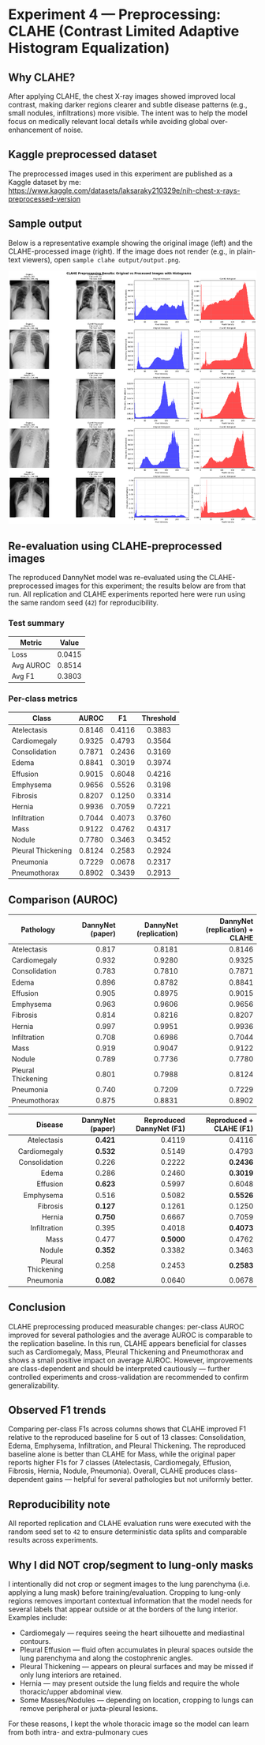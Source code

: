 # Experiment 4 — Preprocessing: CLAHE (Contrast Limited Adaptive Histogram Equalization)

Why CLAHE?
-----------
After applying CLAHE, the chest X-ray images showed improved local contrast, making darker regions clearer and subtle disease patterns (e.g., small nodules, infiltrations) more visible. The intent was to help the model focus on medically relevant local details while avoiding global over-enhancement of noise.

Kaggle preprocessed dataset
---------------------------
The preprocessed images used in this experiment are published as a Kaggle dataset by me: https://www.kaggle.com/datasets/laksaraky210329e/nih-chest-x-rays-preprocessed-version

Sample output
-------------
Below is a representative example showing the original image (left) and the CLAHE-processed image (right). If the image does not render (e.g., in plain-text viewers), open `sample clahe output/output.png`.

![Original (left) vs CLAHE (right)](sample%20clahe%20output/output.png)

Re-evaluation using CLAHE-preprocessed images
---------------------------------------------
The reproduced DannyNet model was re-evaluated using the CLAHE-preprocessed images for this experiment; the results below are from that run.
All replication and CLAHE experiments reported here were run using the same random seed (`42`) for reproducibility.

### Test summary

| Metric     | Value  |
|------------|:------:|
| Loss       | 0.0415 |
| Avg AUROC  | 0.8514 |
| Avg F1     | 0.3803 |

### Per-class metrics

| Class                 | AUROC  | F1      | Threshold |
|-----------------------|:------:|:-------:|:---------:|
| Atelectasis           | 0.8146 | 0.4116  | 0.3883    |
| Cardiomegaly          | 0.9325 | 0.4793  | 0.3564    |
| Consolidation         | 0.7871 | 0.2436  | 0.3169    |
| Edema                 | 0.8841 | 0.3019  | 0.3974    |
| Effusion              | 0.9015 | 0.6048  | 0.4216    |
| Emphysema             | 0.9656 | 0.5526  | 0.3198    |
| Fibrosis              | 0.8207 | 0.1250  | 0.3314    |
| Hernia                | 0.9936 | 0.7059  | 0.7221    |
| Infiltration          | 0.7044 | 0.4073  | 0.3760    |
| Mass                  | 0.9122 | 0.4762  | 0.4317    |
| Nodule                | 0.7780 | 0.3463  | 0.3452    |
| Pleural Thickening    | 0.8124 | 0.2583  | 0.2924    |
| Pneumonia             | 0.7229 | 0.0678  | 0.2317    |
| Pneumothorax          | 0.8902 | 0.3439  | 0.2913    |

Comparison (AUROC)
-------------------
| Pathology           | DannyNet (paper) | DannyNet (replication) | DannyNet (replication) + CLAHE |
|---------------------|------------------:|-----------------------:|-----------------:|
| Atelectasis         | 0.817             | 0.8181                 | 0.8146           |
| Cardiomegaly        | 0.932             | 0.9280                 | 0.9325           |
| Consolidation       | 0.783             | 0.7810                 | 0.7871           |
| Edema               | 0.896             | 0.8782                 | 0.8841           |
| Effusion            | 0.905             | 0.8975                 | 0.9015           |
| Emphysema           | 0.963             | 0.9606                 | 0.9656           |
| Fibrosis            | 0.814             | 0.8216                 | 0.8207           |
| Hernia              | 0.997             | 0.9951                 | 0.9936           |
| Infiltration        | 0.708             | 0.6986                 | 0.7044           |
| Mass                | 0.919             | 0.9047                 | 0.9122           |
| Nodule              | 0.789             | 0.7736                 | 0.7780           |
| Pleural Thickening  | 0.801             | 0.7988                 | 0.8124           |
| Pneumonia           | 0.740             | 0.7209                 | 0.7229           |
| Pneumothorax        | 0.875             | 0.8831                 | 0.8902           |

| Disease              | DannyNet (paper) | Reproduced DannyNet (F1) | Reproduced + CLAHE (F1) |
|---------------------:|-----------------:|-------------------------:|------------------------:|
| Atelectasis          | **0.421**        | 0.4119                  | 0.4116                 |
| Cardiomegaly         | **0.532**        | 0.5149                  | 0.4793                 |
| Consolidation        | 0.226            | 0.2222                  | **0.2436**             |
| Edema                | 0.286            | 0.2460                  | **0.3019**             |
| Effusion             | **0.623**        | 0.5997                  | 0.6048                 |
| Emphysema            | 0.516            | 0.5082                  | **0.5526**             |
| Fibrosis             | **0.127**        | 0.1261                  | 0.1250                 |
| Hernia               | **0.750**        | 0.6667                  | 0.7059                 |
| Infiltration         | 0.395            | 0.4018                  | **0.4073**             |
| Mass                 | 0.477            | **0.5000**              | 0.4762                 |
| Nodule               | **0.352**        | 0.3382                  | 0.3463                 |
| Pleural Thickening   | 0.258            | 0.2453                  | **0.2583**             |
| Pneumonia            | **0.082**        | 0.0640                  | 0.0678                 |


Conclusion
----------
CLAHE preprocessing produced measurable changes: per-class AUROC improved for several pathologies and the average AUROC is comparable to the replication baseline. In this run, CLAHE appears beneficial for classes such as Cardiomegaly, Mass, Pleural Thickening and Pneumothorax and shows a small positive impact on average AUROC. However, improvements are class-dependent and should be interpreted cautiously — further controlled experiments and cross-validation are recommended to confirm generalizability.

Observed F1 trends
------------------
Comparing per-class F1s across columns shows that CLAHE improved F1 relative to the reproduced baseline for 5 out of 13 classes: Consolidation, Edema, Emphysema, Infiltration, and Pleural Thickening. The reproduced baseline alone is better than CLAHE for Mass, while the original paper reports higher F1s for 7 classes (Atelectasis, Cardiomegaly, Effusion, Fibrosis, Hernia, Nodule, Pneumonia). Overall, CLAHE produces class-dependent gains — helpful for several pathologies but not uniformly better.

Reproducibility note
--------------------
All reported replication and CLAHE evaluation runs were executed with the random seed set to `42` to ensure deterministic data splits and comparable results across experiments.

Why I did NOT crop/segment to lung-only masks
-----------------------------------------------
I intentionally did not crop or segment images to the lung parenchyma (i.e. applying a lung mask) before training/evaluation. Cropping to lung-only regions removes important contextual information that the model needs for several labels that appear outside or at the borders of the lung interior. Examples include:

- Cardiomegaly — requires seeing the heart silhouette and mediastinal contours.
- Pleural Effusion — fluid often accumulates in pleural spaces outside the lung parenchyma and along the costophrenic angles.
- Pleural Thickening — appears on pleural surfaces and may be missed if only lung interiors are retained.
- Hernia — may present outside the lung fields and require the whole thoracic/upper abdominal view.
- Some Masses/Nodules — depending on location, cropping to lungs can remove peripheral or juxta-pleural lesions.

For these reasons, I kept the whole thoracic image so the model can learn from both intra- and extra-pulmonary cues


